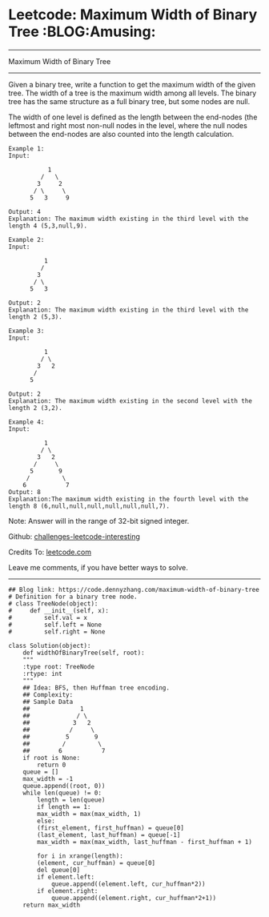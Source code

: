 
# Leetcode: Maximum Width of Binary Tree     :BLOG:Amusing:

---

Maximum Width of Binary Tree  

---

Given a binary tree, write a function to get the maximum width of the given tree. The width of a tree is the maximum width among all levels. The binary tree has the same structure as a full binary tree, but some nodes are null.  

The width of one level is defined as the length between the end-nodes (the leftmost and right most non-null nodes in the level, where the null nodes between the end-nodes are also counted into the length calculation.  

    Example 1:
    Input: 
    
               1
             /   \
            3     2
           / \     \  
          5   3     9 
    
    Output: 4
    Explanation: The maximum width existing in the third level with the length 4 (5,3,null,9).

    Example 2:
    Input: 
    
              1
             /  
            3    
           / \       
          5   3     
    
    Output: 2
    Explanation: The maximum width existing in the third level with the length 2 (5,3).

    Example 3:
    Input: 
    
              1
             / \
            3   2 
           /        
          5      
    
    Output: 2
    Explanation: The maximum width existing in the second level with the length 2 (3,2).

    Example 4:
    Input: 
    
              1
             / \
            3   2
           /     \  
          5       9 
         /         \
        6           7
    Output: 8
    Explanation:The maximum width existing in the fourth level with the length 8 (6,null,null,null,null,null,null,7).

Note: Answer will in the range of 32-bit signed integer.  

Github: [challenges-leetcode-interesting](https://github.com/DennyZhang/challenges-leetcode-interesting/tree/master/problems/maximum-width-of-binary-tree)  

Credits To: [leetcode.com](https://leetcode.com/problems/maximum-width-of-binary-tree/description/)  

Leave me comments, if you have better ways to solve.  

---

    ## Blog link: https://code.dennyzhang.com/maximum-width-of-binary-tree
    # Definition for a binary tree node.
    # class TreeNode(object):
    #     def __init__(self, x):
    #         self.val = x
    #         self.left = None
    #         self.right = None
    
    class Solution(object):
        def widthOfBinaryTree(self, root):
    	"""
    	:type root: TreeNode
    	:rtype: int
    	"""
    	## Idea: BFS, then Huffman tree encoding. 
    	## Complexity:
    	## Sample Data
    	##              1
    	##             / \
    	##            3   2
    	##           /     \  
    	##          5       9 
    	##         /         \
    	##        6           7
    	if root is None:
    	    return 0
    	queue = []
    	max_width = -1
    	queue.append((root, 0))
    	while len(queue) != 0:
    	    length = len(queue)
    	    if length == 1:
    		max_width = max(max_width, 1)
    	    else:
    		(first_element, first_huffman) = queue[0]
    		(last_element, last_huffman) = queue[-1]
    		max_width = max(max_width, last_huffman - first_huffman + 1)
    
    	    for i in xrange(length):
    		(element, cur_huffman) = queue[0]
    		del queue[0]
    		if element.left:
    		    queue.append((element.left, cur_huffman*2))
    		if element.right:
    		    queue.append((element.right, cur_huffman*2+1))
    	return max_width

